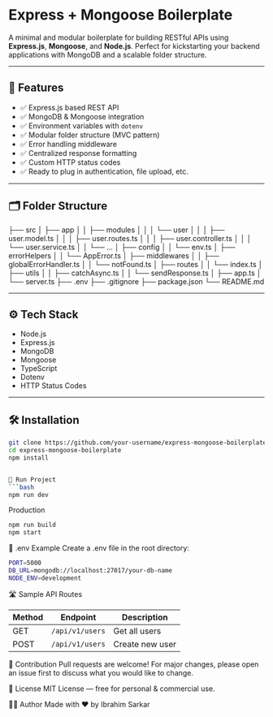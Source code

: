 # Express + Mongoose Boilerplate

A minimal and modular boilerplate for building RESTful APIs using **Express.js**, **Mongoose**, and **Node.js**. Perfect for kickstarting your backend applications with MongoDB and a scalable folder structure.

---

## 🚀 Features

- ✅ Express.js based REST API
- ✅ MongoDB & Mongoose integration
- ✅ Environment variables with `dotenv`
- ✅ Modular folder structure (MVC pattern)
- ✅ Error handling middleware
- ✅ Centralized response formatting
- ✅ Custom HTTP status codes
- ✅ Ready to plug in authentication, file upload, etc.

---

## 🗂 Folder Structure


├── src
│ ├── app
│ │ ├── modules
│ │ │ └── user
│ │ │ ├── user.model.ts
│ │ │ ├── user.routes.ts
│ │ │ ├── user.controller.ts
│ │ │ └── user.service.ts
│ │ └── ...
│ ├── config
│ │ └── env.ts
│ ├── errorHelpers
│ │ └── AppError.ts
│ ├── middlewares
│ │ ├── globalErrorHandler.ts
│ │ └── notFound.ts
│ ├── routes
│ │ └── index.ts
│ ├── utils
│ │ ├── catchAsync.ts
│ │ └── sendResponse.ts
│ ├── app.ts
│ └── server.ts
├── .env
├── .gitignore
├── package.json
└── README.md


---

## ⚙️ Tech Stack

- Node.js
- Express.js
- MongoDB
- Mongoose
- TypeScript
- Dotenv
- HTTP Status Codes

---

## 🛠 Installation

```bash
git clone https://github.com/your-username/express-mongoose-boilerplate.git
cd express-mongoose-boilerplate
npm install


🧪 Run Project
```bash
npm run dev
```

Production
```bash
npm run build
npm start
```


🧾 .env Example
Create a .env file in the root directory:

```bash
PORT=5000
DB_URL=mongodb://localhost:27017/your-db-name
NODE_ENV=development
```


🛣 Sample API Routes

| Method | Endpoint        | Description     |
| ------ | --------------- | --------------- |
| GET    | `/api/v1/users` | Get all users   |
| POST   | `/api/v1/users` | Create new user |



🙌 Contribution
Pull requests are welcome! For major changes, please open an issue first to discuss what you would like to change.


📄 License
MIT License — free for personal & commercial use.


🧑‍💻 Author
Made with ❤️ by Ibrahim Sarkar



